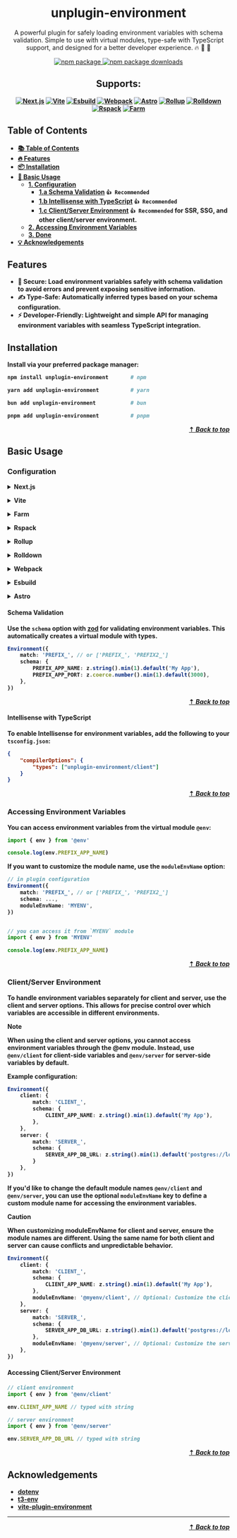 <div align="center">
    <h1>unplugin-environment</h1>
    <p>
        A powerful plugin for safely loading environment variables with schema validation. Simple to use with virtual modules, type-safe with TypeScript support, and designed for a better developer experience. 🔥 🚀 👷
    </p>
    <p>
        <a href="https://www.npmjs.com/package/unplugin-environment">
            <img src="https://img.shields.io/npm/v/unplugin-environment.svg?style=flat-square&label=npm:unplugin-environment" alt="npm package" />
            <img src="https://img.shields.io/npm/dw/unplugin-environment.svg?style=flat-square&label=Downloads" alt="npm package downloads" />
        </a>
    </p>
    <h2><strong>Supports:</string></h2>
    <p>
        <a href="https://www.npmjs.com/package/next"><img src="https://img.shields.io/badge/%20Next.js-grey?style=for-the-badge&logo=nextdotjs" alt="Next.js"></a>
        <a href="https://www.npmjs.com/package/vite"><img src="https://img.shields.io/badge/%20Vite-grey?style=for-the-badge&logo=vite" alt="Vite"></a>
        <a href="https://www.npmjs.com/package/esbuild"><img src="https://img.shields.io/badge/%20Esbuild-grey?style=for-the-badge&logo=esbuild" alt="Esbuild"></a>
        <a href="https://www.npmjs.com/package/webpack"><img src="https://img.shields.io/badge/%20Webpack-grey?style=for-the-badge&logo=webpack" alt="Webpack"></a>
        <a href="https://www.npmjs.com/package/astro"><img src="https://img.shields.io/badge/%20Astro-grey?style=for-the-badge&logo=astro" alt="Astro"></a>
        <a href="https://www.npmjs.com/package/rollup"><img src="https://img.shields.io/badge/%20Rollup-grey?style=for-the-badge&logo=rollupdotjs" alt="Rollup"></a>
        <a href="https://www.npmjs.com/package/rolldown"><img src="https://img.shields.io/badge/%20Rolldown-grey?style=for-the-badge&logo=rolldown" alt="Rolldown"></a>
        <a href="https://www.npmjs.com/package/rspack"><img src="https://img.shields.io/badge/%20Rspack-grey?style=for-the-badge&logo=rspack" alt="Rspack"></a>
        <a href="https://www.npmjs.com/package/@farm/core"><img src="https://img.shields.io/badge/%20Farm-grey?style=for-the-badge&logo=farmfe" alt="Farm"></a>
    </p>
</div>

## Table of Contents

* [📚 Table of Contents](#-table-of-contents)
* [🔥 Features](#features)
* [📦 Installation](installation)
* [🚀 Basic Usage](#basic-usage)
    * [1. Configuration](#configuration)
        * [1.a Schema Validation](#schema-validation) `👍 Recommended`
        * [1.b Intellisense with TypeScript](#intellisense-with-typescript) `👍 Recommended`
        * [1.c Client/Server Environment](#clientserver-environment) `👍 Recommended` for SSR, SSG, and other client/server environment.
    * [2. Accessing Environment Variables](#accessing-environment-variables)
    * [3. Done](#)
* [💡 Acknowledgements](#acknowledgements)

## Features

* 🔐 **Secure**: Load environment variables safely with schema validation to avoid errors and prevent exposing sensitive information.
* ✍️ **Type-Safe**: Automatically inferred types based on your schema configuration.
* ⚡ **Developer-Friendly**: Lightweight and simple API for managing environment variables with seamless TypeScript integration.

## Installation

Install via your preferred package manager:

```bash
npm install unplugin-environment       # npm

yarn add unplugin-environment          # yarn

bun add unplugin-environment           # bun

pnpm add unplugin-environment          # pnpm
```
<div align="right">
    <a href="#table-of-contents"><strong>⇡ <i>Back to top</i></strong></a>
</div>

## Basic Usage

### Configuration

<details>
<summary>Next.js</summary><br>

```ts
// next.config.mjs
import Environment from 'unplugin-environment/webpack'

const nextConfig = {
    webpack(config){
        config.plugins.push(Environment('PREFIX_APP'))
        return config
    },
}

export default nextConfig
```
<div align="right">
    <a href="#table-of-contents"><strong>⇡ <i>Back to top</i></strong></a>
</div>

<br></details>


<details>
<summary>Vite</summary><br>

```ts
// vite.config.ts
import Environment from 'unplugin-environment/vite'

export default defineConfig({
  plugins: [
    Environment('PREFIX_APP'),
  ],
})
```
<div align="right">
    <a href="#table-of-contents"><strong>⇡ <i>Back to top</i></strong></a>
</div>

<br></details>

<details>
<summary>Farm</summary><br>

```ts
// farm.config.ts
import Environment from 'unplugin-environment/farm'

export default defineconfig({
  plugins: [
    Environment('PREFIX_APP'),
  ],
})
```
<div align="right">
    <a href="#table-of-contents"><strong>⇡ <i>Back to top</i></strong></a>
</div>

<br></details>

<details>
<summary>Rspack</summary><br>

```ts
// rspack.config.js
module.exports = {
  /* ... */
  plugins: [
    require('unplugin-environment/rspack')('PREFIX_APP')
  ]
}
```
<div align="right">
    <a href="#table-of-contents"><strong>⇡ <i>Back to top</i></strong></a>
</div>

<br></details>


<details>
<summary>Rollup</summary><br>

```ts
// rollup.config.js
import Environment from 'unplugin-environment/rollup'

export default {
  plugins: [
    Environment('PREFIX_APP'),
  ],
}
```

<div align="right">
    <a href="#table-of-contents"><strong>⇡ <i>Back to top</i></strong></a>
</div>

<br></details>


<details>
<summary>Rolldown</summary><br>

```ts
// rolldown.config.js
import Environment from 'unplugin-environment/rolldown'

export default {
  plugins: [
    Environment('PREFIX_APP'),
  ],
}
```

<div align="right">
    <a href="#table-of-contents"><strong>⇡ <i>Back to top</i></strong></a>
</div>

<br></details>


<details>
<summary>Webpack</summary><br>

```ts
// webpack.config.js
module.exports = {
  /* ... */
  plugins: [
    require('unplugin-environment/webpack')("PREFIX_APP")
  ]
}
```

<div align="right">
    <a href="#table-of-contents"><strong>⇡ <i>Back to top</i></strong></a>
</div>

<br></details>

<details>
<summary>Esbuild</summary><br>

```ts
// esbuild.config.js
import { build } from 'esbuild'
import Environment from 'unplugin-environment/esbuild'

build({
  plugins: [Environment('PREFIX_APP')],
})
```

<div align="right">
    <a href="#table-of-contents"><strong>⇡ <i>Back to top</i></strong></a>
</div>

<br></details>

<details>
<summary>Astro</summary><br>

```ts
// astro.config.mjs
import { defineConfig } from 'astro/config'
import Environment from 'unplugin-environment/astro'

build({
  plugins: [Environment('PREFIX_APP')],
})
```

<div align="right">
    <a href="#table-of-contents"><strong>⇡ <i>Back to top</i></strong></a>
</div>

<br></details>

#### Schema Validation

Use the `schema` option with [zod](https://github.com/colinhacks/zod_) for validating environment variables. This automatically creates a virtual module with types.


```ts
Environment({
    match: 'PREFIX_', // or ['PREFIX_', 'PREFIX2_']
    schema: {
        PREFIX_APP_NAME: z.string().min(1).default('My App'),
        PREFIX_APP_PORT: z.coerce.number().min(1).default(3000),
    },
})
```
<div align="right">
    <a href="#table-of-contents"><strong>⇡ <i>Back to top</i></strong></a>
</div>

#### Intellisense with TypeScript
To enable Intellisense for environment variables, add the following to your `tsconfig.json`:

```json
{
    "compilerOptions": {
        "types": ["unplugin-environment/client"]
    }
}
```
<div align="right">
    <a href="#table-of-contents"><strong>⇡ <i>Back to top</i></strong></a>
</div>

### Accessing Environment Variables

You can access environment variables from the virtual module `@env`:

```typescript
import { env } from '@env'

console.log(env.PREFIX_APP_NAME)
```

If you want to customize the module name, use the `moduleEnvName` option:

```typescript
// in plugin configuration
Environment({
    match: 'PREFIX_', // or ['PREFIX_', 'PREFIX2_']
    schema: ...,
    moduleEnvName: 'MYENV',
})


// you can access it from `MYENV` module
import { env } from 'MYENV'

console.log(env.PREFIX_APP_NAME)
```

<div align="right">
    <a href="#table-of-contents"><strong>⇡ <i>Back to top</i></strong></a>
</div>

### Client/Server Environment

To handle environment variables separately for client and server, use the client and server options. This allows for precise control over which variables are accessible in different environments.

> [!NOTE]
> When using the client and server options, you cannot access environment variables through the @env module. Instead, use `@env/client` for client-side variables and `@env/server` for server-side variables by default.

Example configuration:
```ts
Environment({
    client: {
        match: 'CLIENT_',
        schema: {
            CLIENT_APP_NAME: z.string().min(1).default('My App'),
        },
    },
    server: {
        match: 'SERVER_',
        schema: {
            SERVER_APP_DB_URL: z.string().min(1).default('postgres://localhost:5432/mydb'),
        }
    },
})
```

If you'd like to change the default module names `@env/client` and `@env/server`, you can use the optional `moduleEnvName` key to define a custom module name for accessing the environment variables.

> [!CAUTION]
> When customizing moduleEnvName for client and server, ensure the module names are different. Using the same name for both client and server can cause conflicts and unpredictable behavior.

```ts
Environment({
    client: {
        match: 'CLIENT_',
        schema: {
            CLIENT_APP_NAME: z.string().min(1).default('My App'),
        },
        moduleEnvName: '@myenv/client', // Optional: Customize the client module name
    },
    server: {
        match: 'SERVER_',
        schema: {
            SERVER_APP_DB_URL: z.string().min(1).default('postgres://localhost:5432/mydb'),
        },
        moduleEnvName: '@myenv/server', // Optional: Customize the server module name
    },
})
```

#### Accessing Client/Server Environment

```ts
// client environment
import { env } from '@env/client'

env.CLIENT_APP_NAME // typed with string

// server environment
import { env } from '@env/server'

env.SERVER_APP_DB_URL // typed with string

```


<div align="right">
    <a href="#table-of-contents"><strong>⇡ <i>Back to top</i></strong></a>
</div>

## Acknowledgements

* [dotenv](https://github.com/motdotla/dotenv) 
* [t3-env](https://github.com/t3-oss/t3-env) 
* [vite-plugin-environment](https://github.com/ElMassimo/vite-plugin-environment)

<hr/>

<div align="right">
    <a href="#table-of-contents"><strong>⇡ <i>Back to top</i></strong></a>
</div>

